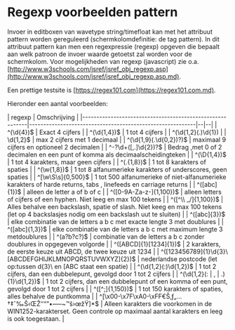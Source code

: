 # Regexp voorbeelden pattern

Invoer in editboxen van wavetype string/timefloat kan met het attribuut pattern worden gereguleerd (schermkolomdefinitie: de tag pattern). In dit attribuut pattern kan men een regexpressie (regexp) opgeven die bepaalt aan welk patroon de invoer waarde getoetst zal worden voor de schermkolom. Voor mogelijkheden van regexp (javascript) zie o.a. [http://www.w3schools.com/jsref/jsref_obj_regexp.asp](http://www.w3schools.com/jsref/jsref_obj_regexp.asp.md).

Een prettige testsite is [https://regex101.com](https://regex101.com.md).

Hieronder een aantal voorbeelden:

| regexp                                                   | Omschrijving                                              |
|----------------------------------------------------------|-----------------------------------------------------------|--|--|
| ^(\d{4})$                                                | Exact 4 cijfers                                           |
| ^(\d{1,4})$                                              | 1 tot 4 cijfers                                           |
| ^(\d{1,2}(.)\d{1})                                       |                                                           | \d{1,2}$ | max 2 cijfers met 1 decimaal |
| ^(\d{1,9}(\.\d{0,2})?)$                                  | maximaal 9 cijfers en optioneel 2 decimalen               |
| ^-?\d+([,.]\d{2})?$                                      | Bedrag ,met 0 of 2 decimalen en een punt of komma als decimaalscheidingteken |
| ^(\D{1,4})$                                              | 1 tot 4 karakters, maar geen cijfers                      |
| ^(.{1,8})$                                               | 1 tot 8 karakters of spaties                              |
| ^(\w{1,8})$                                              | 1 tot 8 alfanumerieke karakters of underscores, geen spaties |
| ^[\w\S\s]{0,500}$                                        | 1 tot 500 alfanumerieke of niet-alfanumerieke karakters of harde returns, tabs , linefeeds en carriage returns |
| ^([abc]{1})$                                             | alleen de letter a of b of c                              |
| ^([0-9A-Za-z-]{1,100})$                                  | alleen letters of cijfers of een hyphen. Niet leeg en max 100 tekens |
| ^([^\\\\ \_/]{1,100})$                                   | Alles behalve een backslash, spatie of slash. Niet keeg en max 100 tekens (let op 4 backslasjes nodig om een backslash uut te sluiten) |
| ^([abc]{3})$                                             | elke combinatie van de letters a b c met exacte lengte 3 met doublures |
| ^([abc]{1,3})$                                           | elke combinatie van de letters a b c met maximum lengte 3 metdoublures |
| ^(a?b?c?)$                                               | combinatie van de letters a b c zonder doublures in opgegeven volgorde |
| ^([ABCD]{1}[1234]{1})$                                   | 2 karakters, de eerste keuze uit ABCD, de twee keuze uit 1234 |
| ^([123456789]{1}\d{3}\ [ABCDEFGHIJKLMNOPQRSTUVWXYZ]{2})$ | nederlandse postcode (let op:tussen d{3}\ en [ABC staat een spatie) |
| ^(\d{1,2}(:)\d{1,2})$                                    | 1 tot 2 cijfers, dan een dubbelepunt, gevolgd door 1 tot 2 cijfers |
| ^(\d{1,2}(:                                              | ,                                                         | \.){1}\d{1,2})$ | 1 tot 2 cijfers, dan een dubbelepunt of een komma of een punt, gevolgd door 1 tot 2 cijfers |
| ^([^\;]{1,150})$                                         | 1 tot 150 karakters of spaties, alles behalve de puntkomma |
| ^[\x00-\x7F\xA0-\xFF€Š‚ƒ„…†‡ˆ‰Š‹ŒŽ‘’“”•–—~™š›œžŸ]\*$     | Alleen karakters die voorkomen in de WIN1252-karakterset. Geen controle op maximaal aantal karakters en leeg is ook toegestaan. |
